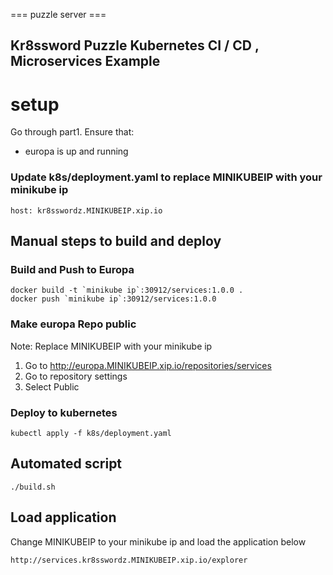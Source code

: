 === puzzle server ===

## Kr8ssword Puzzle Kubernetes CI / CD , Microservices Example

# setup
Go through part1. Ensure that:
 - europa is up and running

### Update k8s/deployment.yaml to replace MINIKUBEIP with your minikube ip
    host: kr8sswordz.MINIKUBEIP.xip.io

## Manual steps to build and deploy
### Build and Push to Europa
    docker build -t `minikube ip`:30912/services:1.0.0 .
    docker push `minikube ip`:30912/services:1.0.0

### Make europa Repo public
Note: Replace MINIKUBEIP with your minikube ip

1) Go to http://europa.MINIKUBEIP.xip.io/repositories/services
2) Go to repository settings 
3) Select Public

### Deploy to kubernetes
    kubectl apply -f k8s/deployment.yaml
        
## Automated script
    ./build.sh
    
## Load application
Change MINIKUBEIP to your minikube ip and load the application below

    http://services.kr8sswordz.MINIKUBEIP.xip.io/explorer

